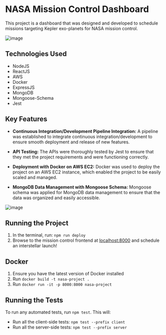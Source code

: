# NASA Mission Control Dashboard

This project is a dashboard that was designed and developed to schedule missions targeting Kepler exo-planets for NASA mission control.

![image](https://user-images.githubusercontent.com/80216813/221490036-ff00db10-a07b-487a-a671-3d1e74c013f7.png)


## Technologies Used

-   NodeJS
-   ReactJS
-   AWS
-   Docker
-   ExpressJS
-   MongoDB
-   Mongoose-Schema
-   Jest


## Key Features

-   **Continuous Integration/Development Pipeline Integration:** A pipeline was established to integrate continuous integration/development to ensure smooth deployment and release of new features.
    
-   **API Testing:** The APIs were thoroughly tested by Jest to ensure that they met the project requirements and were functioning correctly.
    
-   **Deployment with Docker on AWS EC2:** Docker was used to deploy the project on an AWS EC2 instance, which enabled the project to be easily scaled and managed.
    
-   **MongoDB Data Management with Mongoose Schema:** Mongoose schema was applied for MongoDB data management to ensure that the data was organized and easily accessible.


![image](https://user-images.githubusercontent.com/80216813/221490226-b3710a5c-ac51-4093-970e-a1f2845d73a6.png)



## Running the Project

1. In the terminal, run: `npm run deploy`
2. Browse to the mission control frontend at [localhost:8000](http://localhost:8000) and schedule an interstellar launch!

## Docker

1. Ensure you have the latest version of Docker installed
2. Run `docker build -t nasa-project .`
3. Run `docker run -it -p 8000:8000 nasa-project`

## Running the Tests

To run any automated tests, run `npm test`. This will: 
* Run all the client-side tests: `npm test --prefix client`
* Run all the server-side tests: `npm test --prefix server` 
